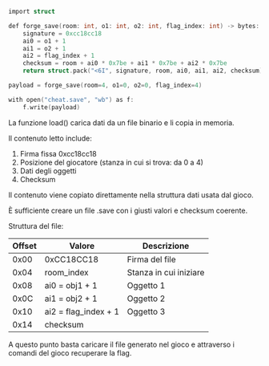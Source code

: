```c
import struct

def forge_save(room: int, o1: int, o2: int, flag_index: int) -> bytes:
    signature = 0xcc18cc18
    ai0 = o1 + 1
    ai1 = o2 + 1
    ai2 = flag_index + 1
    checksum = room + ai0 * 0x7be + ai1 * 0x7be + ai2 * 0x7be
    return struct.pack("<6I", signature, room, ai0, ai1, ai2, checksum)

payload = forge_save(room=4, o1=0, o2=0, flag_index=4)

with open("cheat.save", "wb") as f:
    f.write(payload)
```

La funzione load() carica dati da un file binario e li copia in memoria.

Il contenuto letto include:

1. Firma fissa 0xcc18cc18
2. Posizione del giocatore (stanza in cui si trova: da 0 a 4)
3. Dati degli oggetti
4. Checksum

Il contenuto viene copiato direttamente nella struttura dati usata dal gioco.

È sufficiente creare un file .save con i giusti valori e checksum coerente.

Struttura del file:

| **Offset** | **Valore** | **Descrizione** |
| --- | --- | --- |
| 0x00 | 0xCC18CC18 | Firma del file |
| 0x04 | room_index | Stanza in cui iniziare |
| 0x08 | ai0 = obj1 + 1 | Oggetto 1 |
| 0x0C | ai1 = obj2 + 1 | Oggetto 2 |
| 0x10 | ai2 = flag_index + 1 | Oggetto 3 |
| 0x14 | checksum |  |

A questo punto basta caricare il file generato nel gioco e attraverso i comandi del gioco recuperare la flag.